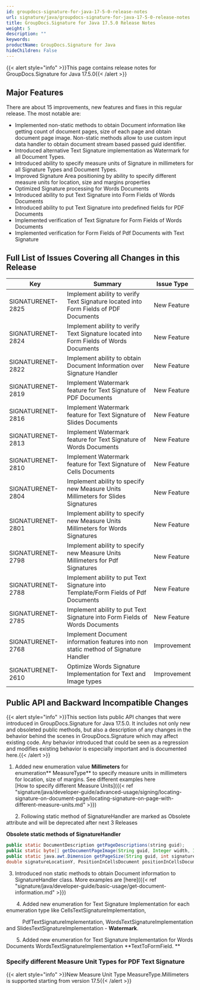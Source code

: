 ```yaml
---
id: groupdocs-signature-for-java-17-5-0-release-notes
url: signature/java/groupdocs-signature-for-java-17-5-0-release-notes
title: GroupDocs.Signature for Java 17.5.0 Release Notes
weight: 5
description: ""
keywords: 
productName: GroupDocs.Signature for Java
hideChildren: False
---
```

{{< alert style="info" >}}This page contains release notes for GroupDocs.Signature for Java 17.5.0{{< /alert >}}

## Major Features

There are about 15 improvements, new features and fixes in this regular release. The most notable are:

*   Implemented non-static methods to obtain Document information like getting count of document pages, size of each page and obtain document page image. Non-static methods allow to use custom input data handler to obtain document stream based passed guid identifier.
*   Introduced alternative Text Signature implementation as Watermark for all Document Types.
*   Introduced ability to specify measure units of Signature in millimeters for all Signature Types and Document Types.
*   Improved Signature Area positioning by ability to specify different measure units for location, size and margins properties
*   Optimized Signature processing for Words Documents
*   Introduced ability to put Text Signature into Form Fields of Words Documents
*   Introduced ability to put Text Signature into predefined fields for PDF Documents
*   Implemented verification of Text Signature for Form Fields of Words Documents
*   Implemented verification for Form Fields of Pdf Documents with Text Signature

## Full List of Issues Covering all Changes in this Release

| Key | Summary | Issue Type |
| --- | --- | --- |
| SIGNATURENET-2825 | Implement ability to verify Text Signature located into Form Fields of PDF Documents | New Feature |
| SIGNATURENET-2824 | Implement ability to verify Text Signature located into Form Fields of Words Documents | New Feature |
| SIGNATURENET-2822 | Implement ability to obtain Document Information over Signature Handler | New Feature |
| SIGNATURENET-2819 | Implement Watermark feature for Text Signature of PDF Documents | New Feature |
| SIGNATURENET-2816 | Implement Watermark feature for Text Signature of Slides Documents | New Feature |
| SIGNATURENET-2813 | Implement Watermark feature for Text Signature of Words Documents | New Feature |
| SIGNATURENET-2810 | Implement Watermark feature for Text Signature of Cells Documents | New Feature |
| SIGNATURENET-2804 | Implement ability to specify new Measure Units Millimeters for Slides Signatures | New Feature |
| SIGNATURENET-2801 | Implement ability to specify new Measure Units Millimeters for Words Signatures | New Feature |
| SIGNATURENET-2798 | Implement ability to specify new Measure Units Millimeters for Pdf Signatures | New Feature |
| SIGNATURENET-2788 | Implement ability to put Text Signature into Template/Form Fields of Pdf Documents | New Feature |
| SIGNATURENET-2785 | Implement ability to put Text Signature into Form Fields of Words Documents | New Feature |
| SIGNATURENET-2768 | Implement Document information features into non static method of Signature Handler | Improvement |
| SIGNATURENET-2610 | Optimize Words Signature Implementation for Text and Image types | Improvement |

## Public API and Backward Incompatible Changes

{{< alert style="info" >}}This section lists public API changes that were introduced in GroupDocs.Signature for Java 17.5.0. It includes not only new and obsoleted public methods, but also a description of any changes in the behavior behind the scenes in GroupDocs.Signature which may affect existing code. Any behavior introduced that could be seen as a regression and modifies existing behavior is especially important and is documented here.{{< /alert >}}

1.  Added new enumeration value **Millimeters** for enumeration** MeasureType** to specify measure units in millimeters for location, size of margins. See different examples here    
[How to specify different Measure Units]({{< ref "signature/java/developer-guide/advanced-usage/signing/locating-signature-on-document-page/locating-signature-on-page-with-different-measure-units.md" >}})

      2. Following static method of SignatureHandler are marked as Obsolete attribute and will be deprecated after next 3 Releases

**Obsolete static methods of SignatureHandler**

```java
public static DocumentDescription getPageDescriptions(string guid);
public static byte[] getDocumentPageImage(String guid, Integer width, Integer quality, int pageIndex);
public static java.awt.Dimension getPageSize(String guid, int signaturePageNumber, double signatureLocationX, 
double signatureLocationY, PositionInCellsDocument positionInCellsDocument);
```

3. Introduced non static methods to obtain Document information to SignatureHandler class. More examples are [here]({{< ref "signature/java/developer-guide/basic-usage/get-document-information.md" >}})

       4. Added new enumeration for Text Signature Implementation for each enumeration type like CellsTextSignatureImplementation,

           PdfTextSignatureImplementation, WordsTextSignatureImplementation and SlidesTextSignatureImplementation - **Watermark**. 

       5. Added new enumeration for Text Signature Implementation for Words Documents WordsTextSignatureImplementation **TextToFormField. **

### Specify different Measure Unit Types for PDF Text Signature

{{< alert style="info" >}}New Measure Unit Type MeasureType.Millimeters is supported starting from version 17.5{{< /alert >}}
